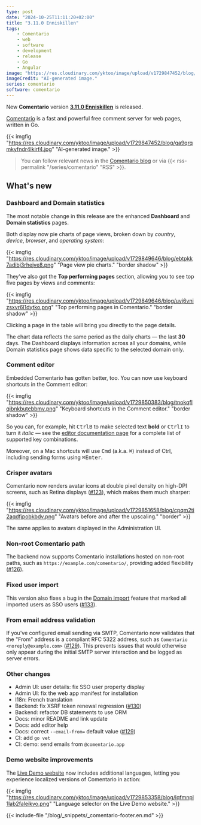 ```yaml
---
type: post
date: "2024-10-25T11:11:20+02:00"
title: "3.11.0 Enniskillen"
tags:
    - Comentario
    - web
    - software
    - development
    - release
    - Go
    - Angular
image: "https://res.cloudinary.com/yktoo/image/upload/v1729847452/blog/ga9qrqmkyfndr4lkirf4.jpg"
imageCredit: "AI-generated image."
series: comentario
software: comentario
---
```


New **Comentario** version [**3.11.0 Enniskillen**](https://gitlab.com/comentario/comentario/-/releases/v3.11.0) is released.

[Comentario](/software/comentario) is a fast and powerful free comment server for web pages, written in Go.

{{< imgfig "https://res.cloudinary.com/yktoo/image/upload/v1729847452/blog/ga9qrqmkyfndr4lkirf4.jpg" "AI-generated image." >}}

> <i class="fas fa-info-circle"></i> You can follow relevant news in the [Comentario blog](/series/comentario) or via {{< rss-permalink "/series/comentario" "RSS" >}}.

## What's new

<!--more-->

### Dashboard and Domain statistics

The most notable change in this release are the enhanced **Dashboard** and **Domain statistics** pages.

Both display now pie charts of page views, broken down by *country*, *device*, *browser*, and *operating system*:

{{< imgfig "https://res.cloudinary.com/yktoo/image/upload/v1729849646/blog/ebtpkk7adibj3rhejve8.png" "Page view pie charts." "border shadow" >}}

They've also got the **Top performing pages** section, allowing you to see top five pages by views and comments:

{{< imgfig "https://res.cloudinary.com/yktoo/image/upload/v1729849646/blog/uvj6vnizsxvr6l1dytko.png" "Top performing pages in Comentario." "border shadow" >}}

Clicking a page in the table will bring you directly to the page details.

The chart data reflects the same period as the daily charts — the last **30** days. The Dashboard displays information across all your domains, while Domain statistics page shows data specific to the selected domain only.

### Comment editor

Embedded Comentario has gotten better, too. You can now use keyboard shortcuts in the Comment editor:

{{< imgfig "https://res.cloudinary.com/yktoo/image/upload/v1729850383/blog/tnokqflqibnkbutebbmv.png" "Keyboard shortcuts in the Comment editor." "border shadow" >}}

So you can, for example, hit <kbd>Ctrl</kbd><kbd>B</kbd> to make selected text **bold** or <kbd>Ctrl</kbd><kbd>I</kbd> to turn it *italic* — see the [editor documentation page](https://docs.comentario.app/en/kb/comment-editor/) for a complete list of supported key combinations.

Moreover, on a Mac shortcuts will use <kbd>Cmd</kbd> (a.k.a. <kbd>⌘</kbd>) instead of Ctrl, including sending forms using <kbd>⌘</kbd><kbd>Enter</kbd>.

### Crisper avatars

Comentario now renders avatar icons at double pixel density on high-DPI screens, such as Retina displays ([#123](https://gitlab.com/comentario/comentario/-/issues/123)), which makes them much sharper:

{{< imgfig "https://res.cloudinary.com/yktoo/image/upload/v1729851658/blog/cpqm2ti2aqdfjpobkbdv.png" "Avatars before and after the upscaling." "border" >}}

The same applies to avatars displayed in the Administration UI.

### Non-root Comentario path

The backend now supports Comentario installations hosted on non-root paths, such as `https://example.com/comentario/`, providing added flexibility ([#126](https://gitlab.com/comentario/comentario/-/issues/126)).

### Fixed user import

This version also fixes a bug in the [Domain import](https://docs.comentario.app/en/installation/migration/) feature that marked all imported users as SSO users ([#133](https://gitlab.com/comentario/comentario/-/issues/133)).

### From email address validation

If you've configured email sending via SMTP, Comentario now validates that the "From" address is a compliant RFC 5322 address, such as `Comentario <noreply@example.com>` ([#129](https://gitlab.com/comentario/comentario/-/issues/129)). This prevents issues that would otherwise only appear during the initial SMTP server interaction and be logged as server errors.

### Other changes

* Admin UI: user details: fix SSO user property display
* Admin UI: fix the web app manifest for installation
* I18n: French translation
* Backend: fix XSRF token renewal regression ([#130](https://gitlab.com/comentario/comentario/-/issues/130))
* Backend: refactor DB statements to use ORM
* Docs: minor README and link update
* Docs: add editor help
* Docs: correct `--email-from=` default value ([#129](https://gitlab.com/comentario/comentario/-/issues/129))
* CI: add `go vet`
* CI: demo: send emails from `@comentario.app`

### Demo website improvements

The [Live Demo website](https://demo.comentario.app/) now includes additional languages, letting you experience localized versions of Comentario in action:

{{< imgfig "https://res.cloudinary.com/yktoo/image/upload/v1729853358/blog/lqfmnpl1lab2faleikvo.png" "Language selector on the Live Demo website." >}}

{{< include-file "/blog/_snippets/_comentario-footer.en.md" >}}
